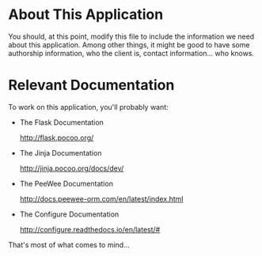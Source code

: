 # About This Application

You should, at this point, modify this file to include the information we need
about this application. Among other things, it might be good to have
some authorship information, who the client is, contact information...
who knows.

# Relevant Documentation

To work on this application, you'll probably want:

* The Flask Documentation

  http://flask.pocoo.org/

* The Jinja Documentation

  http://jinja.pocoo.org/docs/dev/

* The PeeWee Documentation

  http://docs.peewee-orm.com/en/latest/index.html

* The Configure Documentation

  http://configure.readthedocs.io/en/latest/#

That's most of what comes to mind...
